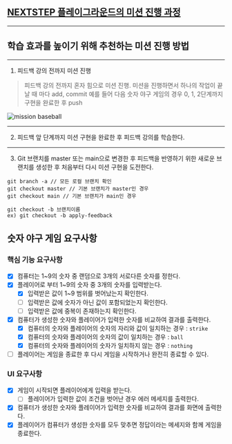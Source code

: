 ## [NEXTSTEP 플레이그라운드의 미션 진행 과정](https://github.com/next-step/nextstep-docs/blob/master/playground/README.md)

---
## 학습 효과를 높이기 위해 추천하는 미션 진행 방법

---
1. 피드백 강의 전까지 미션 진행 
> 피드백 강의 전까지 혼자 힘으로 미션 진행. 미션을 진행하면서 하나의 작업이 끝날 때 마다 add, commit
> 예를 들어 다음 숫자 야구 게임의 경우 0, 1, 2단계까지 구현을 완료한 후 push

![mission baseball](https://raw.githubusercontent.com/next-step/nextstep-docs/master/playground/images/mission_baseball.png)

---
2. 피드백 앞 단계까지 미션 구현을 완료한 후 피드백 강의를 학습한다.

---
3. Git 브랜치를 master 또는 main으로 변경한 후 피드백을 반영하기 위한 새로운 브랜치를 생성한 후 처음부터 다시 미션 구현을 도전한다.

```
git branch -a // 모든 로컬 브랜치 확인
git checkout master // 기본 브랜치가 master인 경우
git checkout main // 기본 브랜치가 main인 경우

git checkout -b 브랜치이름
ex) git checkout -b apply-feedback
```

## 숫자 야구 게임 요구사항
### 핵심 기능 요구사항
- [X] 컴퓨터는 1~9의 숫자 중 랜덤으로 3개의 서로다른 숫자를 정한다.
- [X] 플레이어로 부터 1~9의 숫자 중 3개의 숫자를 입력받는다.
    - [X] 입력받은 값이 1~9 범위를 벗어났는지 확인한다.
    - [ ] 입력받은 값에 숫자가 아닌 값이 포함되었는지 확인한다.
    - [ ] 입력받은 값에 중복이 존재하는지 확인한다.
- [X] 컴퓨터가 생성한 숫자와 플레이어가 입력한 숫자를 비교하여 결과를 출력한다.
    - [X] 컴퓨터의 숫자와 플레이어의 숫자의 자리와 값이 일치하는 경우 : `strike`
    - [X] 컴퓨터의 숫자와 플레이어의 숫자의 값이 일치하는 경우 : `ball`
    - [X] 컴퓨터의 숫자와 플레이어의 숫자가 일치하지 않는 경우 : `nothing`
- [ ] 플레이어는 게임을 종료한 후 다시 게임을 시작하거나 완전히 종료할 수 있다.

### UI 요구사항
- [X] 게임이 시작되면 플레이어에게 입력을 받는다.
    - [ ] 플레이어가 입력한 값이 조건을 벗어난 경우 에러 메세지를 출력한다.
- [X] 컴퓨터가 생성한 숫자와 플레이어가 입력한 숫자를 비교하여 결과를 화면에 출력한다.
- [X] 플레이어가 컴퓨터가 생성한 숫자를 모두 맞추면 정답이라는 메세지와 함께 게임을 종료한다.